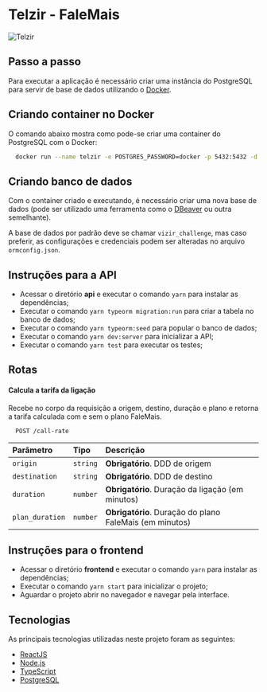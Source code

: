
# Telzir - FaleMais

![Telzir](https://i.imgur.com/5cmc9jq.gif)

## Passo a passo

Para executar a aplicação é necessário criar uma instância do PostgreSQL para servir de
base de dados utilizando o [Docker](https://www.docker.com/).

## Criando container no Docker
O comando abaixo mostra como pode-se criar uma container do PostgreSQL com o Docker:

```bash
  docker run --name telzir -e POSTGRES_PASSWORD=docker -p 5432:5432 -d postgres
```

## Criando banco de dados
Com o container criado e executando, é necessário criar uma nova base de dados
(pode ser utilizado uma ferramenta como o [DBeaver](https://dbeaver.io/) ou outra semelhante).

A base de dados por padrão deve se chamar `vizir_challenge`,
mas caso preferir, as configurações e credenciais podem ser alteradas no arquivo `ormconfig.json`.

## Instruções para a API

- Acessar o diretório **api** e executar o comando `yarn` para instalar as dependências;
- Executar o comando `yarn typeorm migration:run` para criar a tabela no banco de dados;
- Executar o comando `yarn typeorm:seed` para popular o banco de dados;
- Executar o comando `yarn dev:server` para inicializar a API;
- Executar o comando `yarn test` para executar os testes;

## Rotas

#### Calcula a tarifa da ligação

Recebe no corpo da requisição a origem, destino, duração e plano  e retorna a tarifa calculada com e sem o plano FaleMais.

```http
  POST /call-rate
```

| Parâmetro       | Tipo     | Descrição                                                 |
| :-------------- | :------- | :-------------------------------------------------------- |
| `origin `       | `string` | **Obrigatório**. DDD de origem                            |
| `destination`   | `string` | **Obrigatório**. DDD de destino                           |
| `duration`      | `number` | **Obrigatório**. Duração da ligação (em minutos)          |
| `plan_duration` | `number` | **Obrigatório**. Duração do plano FaleMais (em minutos)   |


## Instruções para o frontend

- Acessar o diretório **frontend** e executar o comando `yarn` para instalar as dependências;
- Executar o comando `yarn start` para inicializar o projeto;
- Aguardar o projeto abrir no navegador e navegar pela interface.

## Tecnologias

As principais tecnologias utilizadas neste projeto foram as seguintes:

- [ReactJS](https://reactjs.org/)
- [Node.js](https://nodejs.org/en/)
- [TypeScript](https://www.typescriptlang.org/)
- [PostgreSQL](https://www.postgresql.org/)
